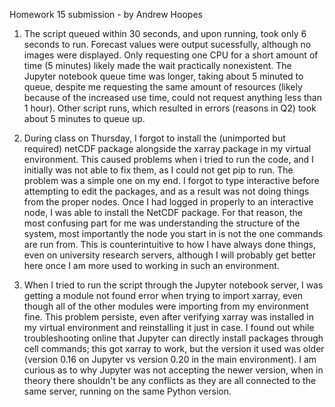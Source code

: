 Homework 15 submission - by Andrew Hoopes

1. The script queued within 30 seconds, and upon running, took only 6 seconds to run.  Forecast values were output sucessfully, although no images were displayed.  Only requesting one CPU for a short amount of time (5 minutes) likely made the wait practically nonexistent.  The Jupyter notebook queue time was longer, taking about 5 minuted to queue, despite me requesting the same amount of resources (likely because of the increased use time, could not request anything less than 1 hour).  Other script runs, which resulted in errors (reasons in Q2) took about 5 minutes to queue up.

2. During class on Thursday, I forgot to install the (unimported but required) netCDF package alongside the xarray package in my virtual environment.  This caused problems when i tried to run the code, and I initially was not able to fix them, as I could not get pip to run.  The problem was a simple one on my end.  I forgot to type interactive before attempting to edit the packages, and as a result was not doing things from the proper nodes.  Once I had logged in properly to an interactive node, I was able to install the NetCDF package.  For that reason, the most confusing part for me was understanding the structure of the system, most importantly the node you start in is not the one commands are run from.  This is counterintuitive to how I have always done things, even on university research servers, although I will probably get better here once I am more used to working in such an environment.

3.  When I tried to run the script through the Jupyter notebook server, I was getting a module not found error when trying to import xarray, even though all of the other modules were importing from my environment fine.  This problem persiste, even after verifying xarray was installed in my virtual environment and reinstalling it just in case.  I found out while troubleshooting online that Jupyter can directly install packages through cell commands; this got xarray to work, but the version it used was older (version 0.16 on Jupyter vs version 0.20 in the main environment).  I am curious as to why Jupyter was not accepting the newer version, when in theory there shouldn't be any conflicts as they are all connected to the same server, running on the same Python version.
